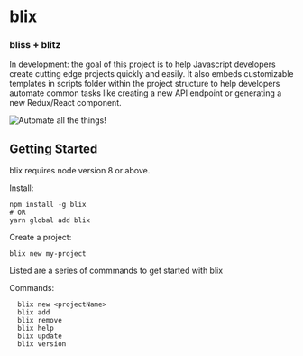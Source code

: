 # blix

### bliss + blitz 

In development: the goal of this project is to help Javascript developers create cutting edge projects quickly and easily. It also embeds customizable templates in scripts folder within the project structure to help developers automate common tasks like creating a new API endpoint or generating a new Redux/React component.

![Automate all the things!](https://imgur.com/TfXuJlH.jpg)

## Getting Started

blix requires node version 8 or above. 

Install:

```
npm install -g blix
# OR
yarn global add blix 
```

Create a project:

```
blix new my-project 
```


Listed are a series of commmands to get started with blix

Commands: 
```
  blix new <projectName>
  blix add 
  blix remove
  blix help
  blix update 
  blix version
```  


